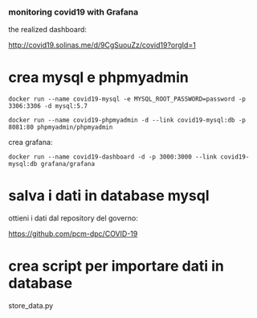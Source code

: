 ### monitoring covid19 with Grafana
the realized dashboard:

http://covid19.solinas.me/d/9CgSuouZz/covid19?orgId=1

# crea mysql e phpmyadmin
```
docker run --name covid19-mysql -e MYSQL_ROOT_PASSWORD=password -p 3306:3306 -d mysql:5.7
```

```
docker run --name covid19-phpmyadmin -d --link covid19-mysql:db -p 8081:80 phpmyadmin/phpmyadmin
```

crea grafana:
```
docker run --name covid19-dashboard -d -p 3000:3000 --link covid19-mysql:db grafana/grafana
```


# salva i dati in database mysql
 ottieni i dati dal repository del governo:

 https://github.com/pcm-dpc/COVID-19


 # crea script per importare dati in database
 store_data.py

